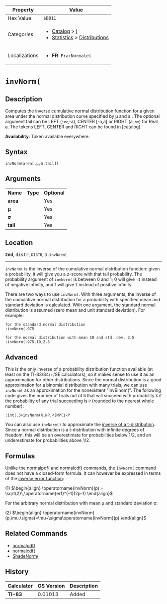| Property      | Value |
|---------------|-------|
| Hex Value     | `$BB11`|
| Categories    | <ul><li>[Catalog](<../categories/Catalog.md>) > [I](<../categories/Catalog.md#I>)</li><li>[Statistics](<../categories/Statistics.md>) > [Distributions](<../categories/Statistics.md#Distributions>)</li></ul> |
| Localizations | <ul><li><b>FR</b>: `FracNormale(`</li></ul> |

# `invNorm(`

## Description
Computes the inverse cumulative normal distribution function for a given area under the normal distribution curve specified by μ and s.. The optional argument tail can be LEFT (-∞,-a), CENTER [-a,a] or RIGHT (a, ∞) for Real a.
The tokens LEFT, CENTER and RIGHT can be found in [catalog].


<b>Availability</b>: Token available everywhere.

## Syntax
`invNorm(area[,µ,σ,tail])`

## Arguments
<table>
<tr><th>Name</th><th>Type</th><th>Optional</th></tr>

<tr><td><b>area</b></td><td></td><td>Yes</td></tr>

<tr><td><b>µ</b></td><td></td><td>Yes</td></tr>

<tr><td><b>σ</b></td><td></td><td>Yes</td></tr>

<tr><td><b>tail</b></td><td></td><td>Yes</td></tr>

</table>

## Location
<tt><kbd><b>2nd</b></kbd></tt>, <kbd>distr</kbd>, `DISTR`, `3:invNorm(`
<hr>

`invNorm(` is the inverse of the cumulative normal distribution function: given a probability, it will give you a z-score with that tail probability. The probability argument of `invNorm(` is between 0 and 1; 0 will give `-1` instead of negative infinity, and 1 will give `1` instead of positive infinity

There are two ways to use `invNorm(`. With three arguments, the inverse of the cumulative normal distribution for a probability with specified mean and standard deviation is calculated. With one argument, the standard normal distribution is assumed (zero mean and unit standard deviation). For example:

```ti-basic
for the standard normal distribution
:invNorm(.975

for the normal distribution with mean 10 and std. dev. 2.5
:invNorm(.975,10,2.5
```

## Advanced

This is the only inverse of a probability distribution function available (at least on the TI-83/84/+/SE calculators), so it makes sense to use it as an approximation for other distributions. Since the normal distribution is a good approximation for a binomial distribution with many trials, we can use `invNorm(` as an approximation for the nonexistent "invBinom(". The following code gives the number of trials out of `N` that will succeed with probability `X` if the probability of any trial succeeding is `P` (rounded to the nearest whole number):

```ti-basic
:int(.5+invNorm(X,NP,√(NP(1-P
```

You can also use `invNorm()` to approximate the [inverse of a t-distribution](/invt). Since a normal distribution is a t-distribution with infinite degrees of freedom, this will be an overestimate for probabilities below 1/2, and an underestimate for probabilities above 1/2.

## Formulas

Unlike the [normalpdf(](/normalpdf) and [normalcdf(](/normalcdf) commands, the `invNorm(` command does not have a closed-form formula. It can however be expressed in terms of the [inverse error function](http://en.wikipedia.org/wiki/Error_function):

(1) $`\begin{align} \operatorname{invNorm}(p) = \sqrt{2}\,\operatorname{erf}^{-1}(2p-1) \end{align}`$ 

For the arbitrary normal distribution with mean μ and standard deviation σ:

(2) $`\begin{align} \operatorname{invNorm}(p,\mu,\sigma)=\mu+\sigma\operatorname{invNorm}(p) \end{align}`$ 

## Related Commands

*   [normalpdf(](/normalpdf)
*   [normalcdf(](/normalcdf)
*   [ShadeNorm(](/shadenorm)

## History
| Calculator | OS Version | Description |
|------------|------------|-------------|
| <b>TI-83</b> | 0.01013 | Added |


